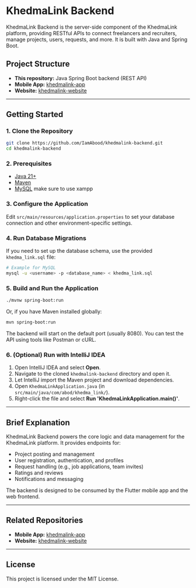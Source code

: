 # KhedmaLink Backend

KhedmaLink Backend is the server-side component of the KhedmaLink platform, providing RESTful APIs to connect freelancers and recruiters, manage projects, users, requests, and more. It is built with Java and Spring Boot.

## Project Structure

- **This repository:** Java Spring Boot backend (REST API)
- **Mobile App:** [khedmalink-app](https://github.com/IamAbood/khedmalink-app)
- **Website:** [khedmalink-website](https://github.com/IamAbood/khedmalink-website)

---

## Getting Started

### 1. Clone the Repository

```bash
git clone https://github.com/IamAbood/khedmalink-backend.git
cd khedmalink-backend
```

### 2. Prerequisites

- [Java 21+](https://adoptopenjdk.net/)
- [Maven](https://maven.apache.org/install.html)
- [MySQL](https://www.mysql.com/) make sure to use xampp

### 3. Configure the Application

Edit `src/main/resources/application.properties` to set your database connection and other environment-specific settings.

### 4. Run Database Migrations

If you need to set up the database schema, use the provided `khedma_link.sql` file:

```bash
# Example for MySQL
mysql -u <username> -p <database_name> < khedma_link.sql
```

### 5. Build and Run the Application

```bash
./mvnw spring-boot:run
```
Or, if you have Maven installed globally:
```bash
mvn spring-boot:run
```

The backend will start on the default port (usually 8080). You can test the API using tools like Postman or cURL.

### 6. (Optional) Run with IntelliJ IDEA

1. Open IntelliJ IDEA and select **Open**.
2. Navigate to the cloned `khedmalink-backend` directory and open it.
3. Let IntelliJ import the Maven project and download dependencies.
4. Open `KhedmaLinkApplication.java` (in `src/main/java/com/abod/khedma_link/`).
5. Right-click the file and select **Run 'KhedmaLinkApplication.main()'**.

---

## Brief Explanation

KhedmaLink Backend powers the core logic and data management for the KhedmaLink platform. It provides endpoints for:

- Project posting and management
- User registration, authentication, and profiles
- Request handling (e.g., job applications, team invites)
- Ratings and reviews
- Notifications and messaging

The backend is designed to be consumed by the Flutter mobile app and the web frontend.

---

## Related Repositories

- **Mobile App:** [khedmalink-app](https://github.com/IamAbood/khedmalink-app)
- **Website:** [khedmalink-website](https://github.com/IamAbood/khedmalink-website)

---

## License

This project is licensed under the MIT License. 
